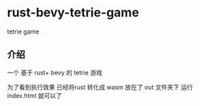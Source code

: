 # rust-bevy-tetrie-game
tetrie game


## 介绍
一个 基于 rust+ bevy 的 tetrie 游戏

为了看到执行效果 已经将rust 转化成 wasm 放在了 out 文件夹下  运行 index.html 就可以了 
